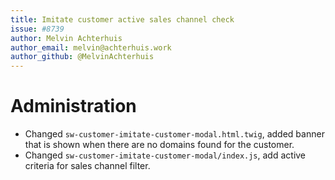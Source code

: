 ```yaml
---
title: Imitate customer active sales channel check
issue: #8739
author: Melvin Achterhuis
author_email: melvin@achterhuis.work
author_github: @MelvinAchterhuis
---
```

# Administration
* Changed `sw-customer-imitate-customer-modal.html.twig`, added banner that is shown when there are no domains found for the customer.
* Changed `sw-customer-imitate-customer-modal/index.js`, add active criteria for sales channel filter.
